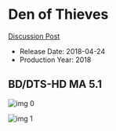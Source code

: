 # Den of Thieves

[Discussion Post](https://www.avsforum.com/threads/bass-eq-for-filtered-movies.2995212/post-56869804)

* Release Date: 2018-04-24
* Production Year: 2018

## BD/DTS-HD MA 5.1

![img 0](https://i.imgur.com/ujifFNu.jpg)

![img 1](https://i.imgur.com/LZUR8Rr.png)

